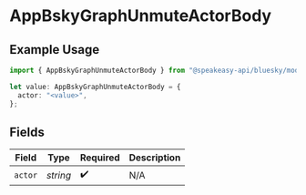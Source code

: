 # AppBskyGraphUnmuteActorBody

## Example Usage

```typescript
import { AppBskyGraphUnmuteActorBody } from "@speakeasy-api/bluesky/models/operations";

let value: AppBskyGraphUnmuteActorBody = {
  actor: "<value>",
};
```

## Fields

| Field              | Type               | Required           | Description        |
| ------------------ | ------------------ | ------------------ | ------------------ |
| `actor`            | *string*           | :heavy_check_mark: | N/A                |
